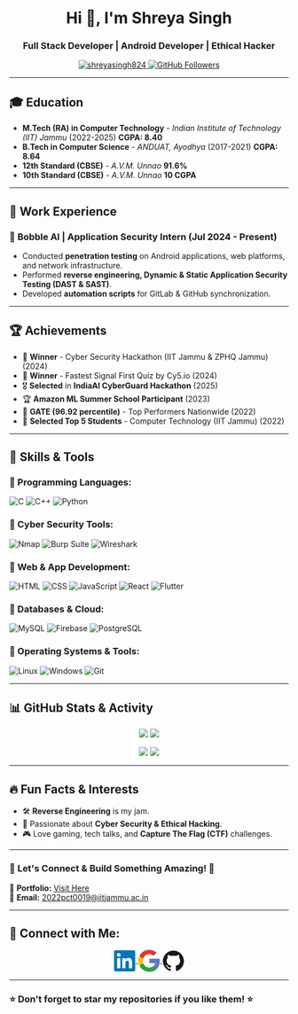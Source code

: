 <h1 align="center">Hi 👋, I'm Shreya Singh</h1>
<h3 align="center">Full Stack Developer | Android Developer | Ethical Hacker</h3>

<p align="center">
  <a href="https://github.com/shreyasingh824">
    <img src="https://komarev.com/ghpvc/?username=shreyasingh824&label=Profile%20Views&color=0e75b6&style=flat" alt="shreyasingh824" />
  </a>
  <a href="https://github.com/shreyasingh824?tab=followers">
    <img src="https://img.shields.io/github/followers/shreyasingh824?label=Followers&style=social" alt="GitHub Followers" />
  </a>
</p>

---



## 🎓 Education
- **M.Tech (RA) in Computer Technology** - *Indian Institute of Technology (IIT) Jammu* (2022-2025) **CGPA: 8.40**
- **B.Tech in Computer Science** - *ANDUAT, Ayodhya* (2017-2021) **CGPA: 8.64**
- **12th Standard (CBSE)** - *A.V.M. Unnao* **91.6%**
- **10th Standard (CBSE)** - *A.V.M. Unnao*  **10 CGPA**

---

## 💼 Work Experience

### 🔹 **Bobble AI | Application Security Intern (Jul 2024 - Present)**
- Conducted **penetration testing** on Android applications, web platforms, and network infrastructure.
- Performed **reverse engineering, Dynamic & Static Application Security Testing (DAST & SAST)**.
- Developed **automation scripts** for GitLab & GitHub synchronization.

---

## 🏆 Achievements
- 🏅 **Winner** - Cyber Security Hackathon (IIT Jammu & ZPHQ Jammu) (2024)
- 🥇 **Winner** - Fastest Signal First Quiz by Cy5.io (2024)
- 🎖️ **Selected** in **IndiaAI CyberGuard Hackathon** (2025)
- 🏆 **Amazon ML Summer School Participant** (2023)
- 🥇 **GATE (96.92 percentile)** - Top Performers Nationwide (2022)
- 🏅 **Selected Top 5 Students** - Computer Technology (IIT Jammu) (2022)

---

## 🚀 Skills & Tools

### 🔹 Programming Languages:
![C](https://img.shields.io/badge/-C-blue?style=flat&logo=c&logoColor=white)
![C++](https://img.shields.io/badge/-C++-00599C?style=flat&logo=c%2B%2B&logoColor=white)
![Python](https://img.shields.io/badge/-Python-3776AB?style=flat&logo=python&logoColor=white)

### 🔹 Cyber Security Tools:
![Nmap](https://img.shields.io/badge/-Nmap-black?style=flat&logo=nmap)
![Burp Suite](https://img.shields.io/badge/-Burp_Suite-orange?style=flat&logo=burp-suite)
![Wireshark](https://img.shields.io/badge/-Wireshark-blue?style=flat&logo=wireshark)

### 🔹 Web & App Development:
![HTML](https://img.shields.io/badge/-HTML5-orange?style=flat&logo=html5)
![CSS](https://img.shields.io/badge/-CSS3-blue?style=flat&logo=css3)
![JavaScript](https://img.shields.io/badge/-JavaScript-yellow?style=flat&logo=javascript)
![React](https://img.shields.io/badge/-React-blue?style=flat&logo=react)
![Flutter](https://img.shields.io/badge/-Flutter-blue?style=flat&logo=flutter)

### 🔹 Databases & Cloud:
![MySQL](https://img.shields.io/badge/-MySQL-blue?style=flat&logo=mysql)
![Firebase](https://img.shields.io/badge/-Firebase-orange?style=flat&logo=firebase)
![PostgreSQL](https://img.shields.io/badge/-PostgreSQL-blue?style=flat&logo=postgresql)

### 🔹 Operating Systems & Tools:
![Linux](https://img.shields.io/badge/-Linux-black?style=flat&logo=linux)
![Windows](https://img.shields.io/badge/-Windows-blue?style=flat&logo=windows)
![Git](https://img.shields.io/badge/-Git-black?style=flat&logo=git)

---

## 📊 GitHub Stats & Activity
<p align="center">
  <img width="48%" src="https://github-readme-stats.vercel.app/api?username=shreyasingh824&show_icons=true&theme=radical" />
  <img width="48%" src="https://github-readme-streak-stats.herokuapp.com/?user=shreyasingh824&theme=radical" />
</p>

<p align="center">
  <img src="https://github-profile-summary-cards.vercel.app/api/cards/repos-per-language?username=shreyasingh824&theme=radical" />
  <img src="https://github-profile-summary-cards.vercel.app/api/cards/most-commit-language?username=shreyasingh824&theme=radical" />
</p>

---


## 🔥 Fun Facts & Interests
- 🛠 **Reverse Engineering** is my jam.
- 🚀 Passionate about **Cyber Security & Ethical Hacking**.
- 🎮 Love gaming, tech talks, and **Capture The Flag (CTF)** challenges.

---

### 🎯 **Let's Connect & Build Something Amazing! 🚀**
🔗 **Portfolio:** [Visit Here](https://shreyasingh824.github.io/Portfolio-Website-main/)  
📩 **Email:** 2022pct0019@iitjammu.ac.in  

---
## 🔗 Connect with Me:

<p align="center">
  <a href="https://www.linkedin.com/in/shreya-singh-a38996196/">
    <img align="center" src="https://raw.githubusercontent.com/devicons/devicon/master/icons/linkedin/linkedin-original.svg" alt="LinkedIn" height="40" width="40" />
  </a>
  <a href="mailto:2022pct0019@iitjammu.ac.in">
    <img align="center" src="https://raw.githubusercontent.com/devicons/devicon/master/icons/google/google-original.svg" alt="Email" height="40" width="40" />
  </a>
  <a href="https://shreyasingh824.github.io/Portfolio-Website-main/">
    <img align="center" src="https://raw.githubusercontent.com/devicons/devicon/master/icons/github/github-original.svg" alt="Portfolio" height="40" width="40" />
  </a>
</p>

---
### ⭐ Don't forget to **star** my repositories if you like them! ⭐





